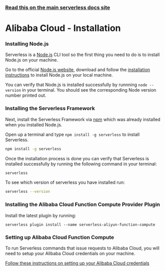 <!--
title: Serverless Framework - Alibaba Cloud Function Compute Guide - Installing The Serverless Framework
menuText: Installation
menuOrder: 2
description: How to install the Serverless Framework and start using Alibaba Cloud Function Compute
layout: Doc
-->

<!-- DOCS-SITE-LINK:START automatically generated  -->

### [Read this on the main serverless docs site](https://www.serverless.com/framework/docs/providers/aliyun/guide/installation)

<!-- DOCS-SITE-LINK:END -->

# Alibaba Cloud - Installation

### Installing Node.js

Serverless is a [Node.js](https://nodejs.org) CLI tool so the first thing you need to do is to install Node.js on your machine.

Go to the official [Node.js website](https://nodejs.org), download and follow the [installation instructions](https://nodejs.org/en/download/) to install Node.js on your local machine.

You can verify that Node.js is installed successfully by runnning `node --version` in your terminal. You should see the corresponding Node version number printed out.

### Installing the Serverless Framework

Next, install the Serverless Framework via [npm](https://npmjs.org) which was already installed when you installed Node.js.

Open up a terminal and type `npm install -g serverless` to install Serverless.

```bash
npm install -g serverless
```

Once the installation process is done you can verify that Serverless is installed successfully by running the following command in your terminal:

```bash
serverless
```

To see which version of serverless you have installed run:

```bash
serverless --version
```

### Installing the Alibaba Cloud Function Compute Provider Plugin

Install the latest plugin by running:

```
serverless plugin install --name serverless-aliyun-function-compute
```

### Setting up Alibaba Cloud Function Compute

To run Serverless commands that issue requests to Alibaba Cloud, you will need to setup your Alibaba Cloud credentials on your machine.

[Follow these instructions on setting up your Alibaba Cloud credentials](./credentials.md)
